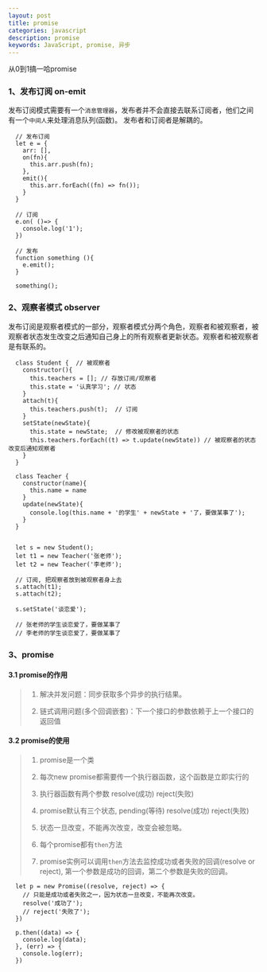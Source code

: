 ```yaml
---
layout: post
title: promise
categories: javascript
description: promise
keywords: JavaScript, promise, 异步 
---
```



从0到1搞一哈promise


### 1、发布订阅 on-emit

发布订阅模式需要有一个`消息管理器`，发布者并不会直接去联系订阅者，他们之间有一个`中间人`来处理消息队列(函数)。 发布者和订阅者是解耦的。

```
  // 发布订阅
  let e = {
    arr: [],
    on(fn){
      this.arr.push(fn);
    },
    emit(){
      this.arr.forEach((fn) => fn());
    }
  }

  // 订阅
  e.on( ()=> {
    console.log('1');
  })

  // 发布
  function something (){
    e.emit();
  }

  something();
```

### 2、观察者模式 observer

发布订阅是观察者模式的一部分，观察者模式分两个角色，观察者和被观察者，被观察者状态发生改变之后通知自己身上的所有观察者更新状态。观察者和被观察者是有联系的。

```
  class Student {  // 被观察者
    constructor(){
      this.teachers = []; // 存放订阅/观察者
      this.state = '认真学习'; // 状态
    }
    attach(t){
      this.teachers.push(t);  // 订阅
    }
    setState(newState){
      this.state = newState;  // 修改被观察者的状态
      this.teachers.forEach((t) => t.update(newState)) // 被观察者的状态改变后通知观察者
    }
  }

  class Teacher {
    constructor(name){
      this.name = name
    }
    update(newState){
      console.log(this.name + '的学生' + newState + '了，要做某事了');
    }
  }


  let s = new Student();
  let t1 = new Teacher('张老师');
  let t2 = new Teacher('李老师');

  // 订阅, 把观察者放到被观察者身上去
  s.attach(t1);
  s.attach(t2);

  s.setState('谈恋爱');

  // 张老师的学生谈恋爱了，要做某事了
  // 李老师的学生谈恋爱了，要做某事了

```

### 3、promise

#### 3.1 promise的作用

> 1. 解决并发问题：同步获取多个异步的执行结果。
> 
> 2. 链式调用问题(多个回调嵌套)：下一个接口的参数依赖于上一个接口的返回值


#### 3.2 promise的使用

> 1. promise是一个类
> 
> 2. 每次new promise都需要传一个执行器函数，这个函数是立即实行的
> 
> 3. 执行器函数有两个参数 resolve(成功) reject(失败)
>
> 4. promise默认有三个状态, pending(等待) resolve(成功) reject(失败)
>
> 5. 状态一旦改变，不能再次改变，改变会被忽略。
> 
> 6. 每个promise都有`then`方法
> 
> 7. promise实例可以调用`then`方法去监控成功或者失败的回调(resolve or reject), 第一个参数是成功的回调，第二个参数是失败的回调。

```
  let p = new Promise((resolve, reject) => {
    // 只能是成功或者失败之一，因为状态一旦改变，不能再次改变。
    resolve('成功了');
    // reject('失败了');
  })

  p.then((data) => {
    console.log(data);
  }, (err) => {
    console.log(err);
  })

```








